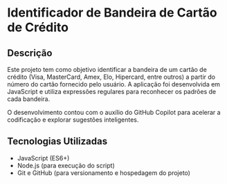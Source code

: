 # Identificador de Bandeira de Cartão de Crédito

## Descrição

Este projeto tem como objetivo identificar a bandeira de um cartão de crédito (Visa, MasterCard, Amex, Elo, Hipercard, entre outros) a partir do número do cartão fornecido pelo usuário. A aplicação foi desenvolvida em JavaScript e utiliza expressões regulares para reconhecer os padrões de cada bandeira.

O desenvolvimento contou com o auxílio do GitHub Copilot para acelerar a codificação e explorar sugestões inteligentes.

## Tecnologias Utilizadas

- JavaScript (ES6+)
- Node.js (para execução do script)
- Git e GitHub (para versionamento e hospedagem do projeto)
